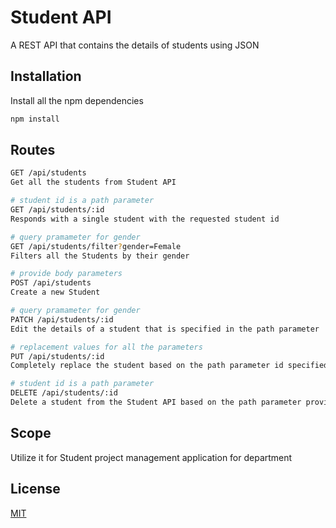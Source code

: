 # Student API

A REST API that contains the details of students using JSON

## Installation

Install all the npm dependencies

```bash
npm install
```

## Routes

```bash
GET /api/students
Get all the students from Student API
```
```bash
# student id is a path parameter
GET /api/students/:id
Responds with a single student with the requested student id
```
```bash
# query pramameter for gender
GET /api/students/filter?gender=Female
Filters all the Students by their gender
```
```bash
# provide body parameters
POST /api/students
Create a new Student
```
```bash
# query pramameter for gender
PATCH /api/students/:id
Edit the details of a student that is specified in the path parameter
```
```bash
# replacement values for all the parameters
PUT /api/students/:id
Completely replace the student based on the path parameter id specified
```
```bash
# student id is a path parameter
DELETE /api/students/:id
Delete a student from the Student API based on the path parameter provided for the student id
```

## Scope

Utilize it for Student project management application for department

## License

[MIT](https://choosealicense.com/licenses/mit/)
